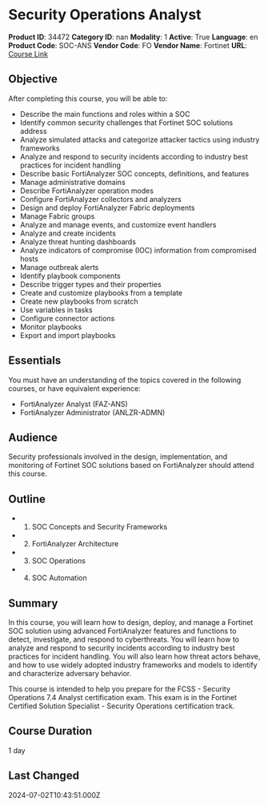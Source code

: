 # Security Operations Analyst

**Product ID**: 34472
**Category ID**: nan
**Modality**: 1
**Active**: True
**Language**: en
**Product Code**: SOC-ANS
**Vendor Code**: FO
**Vendor Name**: Fortinet
**URL**: [Course Link](https://www.fastlaneus.com/course/fortinet-soc-ans)

## Objective
After completing this course, you will be able to:



- Describe the main functions and roles within a SOC
- Identify common security challenges that Fortinet SOC solutions address
- Analyze simulated attacks and categorize attacker tactics using industry frameworks
- Analyze and respond to security incidents according to industry best practices for incident handling
- Describe basic FortiAnalyzer SOC concepts, definitions, and features
- Manage administrative domains
- Describe FortiAnalyzer operation modes
- Configure FortiAnalyzer collectors and analyzers
- Design and deploy FortiAnalyzer Fabric deployments
- Manage Fabric groups
- Analyze and manage events, and customize event handlers
- Analyze and create incidents
- Analyze threat hunting dashboards
- Analyze indicators of compromise (IOC) information from compromised hosts
- Manage outbreak alerts
- Identify playbook components
- Describe trigger types and their properties
- Create and customize playbooks from a template
- Create new playbooks from scratch
- Use variables in tasks
- Configure connector actions
- Monitor playbooks
- Export and import playbooks

## Essentials
You must have an understanding of the topics covered in the following courses, or have equivalent experience:



- FortiAnalyzer Analyst (FAZ-ANS)
- FortiAnalyzer Administrator (ANLZR-ADMN)

## Audience
Security professionals involved in the design, implementation, and monitoring of Fortinet SOC solutions based on FortiAnalyzer should attend this course.

## Outline
- 1. SOC Concepts and Security Frameworks
- 2. FortiAnalyzer Architecture
- 3. SOC Operations
- 4. SOC Automation

## Summary
In this course, you will learn how to design, deploy, and manage a Fortinet SOC solution using advanced FortiAnalyzer features and functions to detect, investigate, and respond to cyberthreats. You will learn how to analyze and respond to security incidents according to industry best practices for incident handling. You will also learn how threat actors behave, and how to use widely adopted industry frameworks and models to identify and characterize adversary behavior.

This course is intended to help you prepare for the FCSS - Security Operations 7.4 Analyst certification exam. This exam is in the Fortinet Certified Solution Specialist - Security Operations certification track.

## Course Duration
1 day

## Last Changed
2024-07-02T10:43:51.000Z
